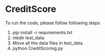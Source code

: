 # CreditScore

To run the code, please follow following steps
1. pip install -r requirements.txt
2. mkdir test_data
3. Move all the data files in test_data
4. python CreditScoring.py
